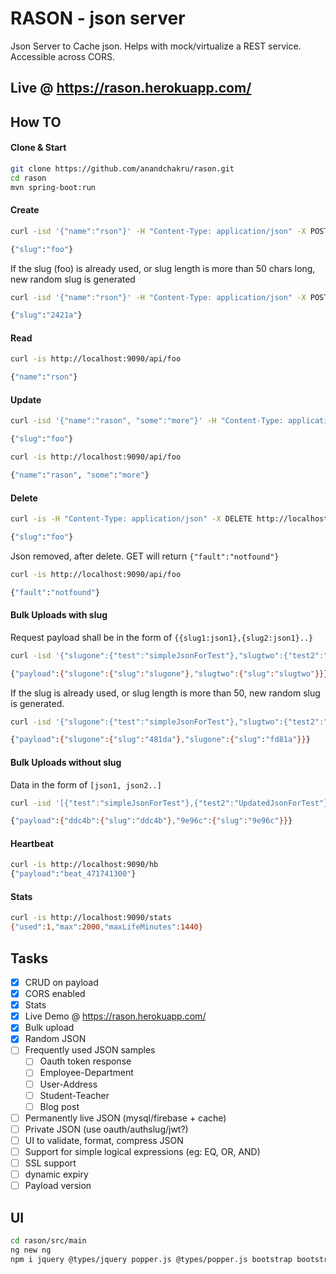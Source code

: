 # RASON - json server

Json Server to Cache json. Helps with mock/virtualize a REST service. Accessible across CORS.

## Live @ https://rason.herokuapp.com/

## How TO

#### Clone & Start
```sh
git clone https://github.com/anandchakru/rason.git
cd rason
mvn spring-boot:run
```


#### Create
```sh
curl -isd '{"name":"rson"}' -H "Content-Type: application/json" -X POST http://localhost:9090/api/foo

{"slug":"foo"}
```

If the slug (foo) is already used, or slug length is more than 50 chars long, new random slug is generated
```sh
curl -isd '{"name":"rson"}' -H "Content-Type: application/json" -X POST http://localhost:9090/api/foo

{"slug":"2421a"}
```

#### Read
```sh
curl -is http://localhost:9090/api/foo

{"name":"rson"}
```

#### Update
```sh
curl -isd '{"name":"rason", "some":"more"}' -H "Content-Type: application/json" -X PUT http://localhost:9090/api/foo

{"slug":"foo"}

curl -is http://localhost:9090/api/foo

{"name":"rason", "some":"more"}
```

#### Delete
```sh
curl -is -H "Content-Type: application/json" -X DELETE http://localhost:9090/api/foo

{"slug":"foo"}
```
Json removed, after delete. GET will return `{"fault":"notfound"}`
```sh
curl -is http://localhost:9090/api/foo

{"fault":"notfound"}
```
#### Bulk Uploads with slug
Request payload shall be in the form of `{{slug1:json1},{slug2:json1}..}`
```sh
curl -isd '{"slugone":{"test":"simpleJsonForTest"},"slugtwo":{"test2":"UpdatedJsonForTest"}}' -H "Content-Type: application/json" -X POST http://localhost:9090/bum

{"payload":{"slugone":{"slug":"slugone"},"slugtwo":{"slug":"slugtwo"}}}
```
If the slug is already used, or slug length is more than 50, new random slug is generated. 
```sh
curl -isd '{"slugone":{"test":"simpleJsonForTest"},"slugtwo":{"test2":"UpdatedJsonForTest"}}' -H "Content-Type: application/json" -X POST http://localhost:9090/bum

{"payload":{"slugone":{"slug":"481da"},"slugone":{"slug":"fd81a"}}}
```
#### Bulk Uploads without slug
Data in the form of `[json1, json2..]`
```sh
curl -isd '[{"test":"simpleJsonForTest"},{"test2":"UpdatedJsonForTest"}]' -H "Content-Type: application/json" -X POST http://localhost:9090/bul

{"payload":{"ddc4b":{"slug":"ddc4b"},"9e96c":{"slug":"9e96c"}}}
```
#### Heartbeat

```sh
curl -is http://localhost:9090/hb
{"payload":"beat_471741300"}
```

#### Stats
```sh
curl -is http://localhost:9090/stats
{"used":1,"max":2000,"maxLifeMinutes":1440}
```

## Tasks
- [x] CRUD on payload
- [x] CORS enabled
- [x] Stats
- [x] Live Demo @ https://rason.herokuapp.com/
- [x] Bulk upload
- [x] Random JSON
- [ ] Frequently used JSON samples
  * [ ] Oauth token response
  * [ ] Employee-Department
  * [ ] User-Address
  * [ ] Student-Teacher
  * [ ] Blog post
- [ ] Permanently live JSON (mysql/firebase + cache)
- [ ] Private JSON (use oauth/authslug/jwt?)
- [ ] UI to validate, format, compress JSON
- [ ] Support for simple logical expressions (eg: EQ, OR, AND)
- [ ] SSL support
- [ ] dynamic expiry
- [ ] Payload version

## UI

```sh
cd rason/src/main
ng new ng
npm i jquery @types/jquery popper.js @types/popper.js bootstrap bootstrap-scss cookieconsent ngx-cookieconsent ng2-ace-editor

```